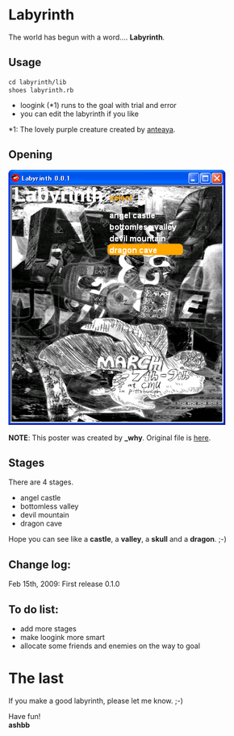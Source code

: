 Labyrinth
=========

The world has begun with a word.... **Labyrinth**.

Usage
-----
	cd labyrinth/lib
	shoes labyrinth.rb

- loogink (*1) runs to the goal with trial and error
- you can edit the labyrinth if you like

\*1: The lovely purple creature created by [anteaya](http://anteaya.github.com/).


Opening
--------
![labyrinth-opening.png](http://github.com/ashbb/labyrinth/raw/master/imgs/labyrinth-opening.png)

**NOTE**: This poster was created by **\_why**. Original file is [here](http://hackety.org/images/art-and-code-collage.png).

Stages
------
There are 4 stages.
- angel castle
- bottomless valley
- devil mountain
- dragon cave

Hope you can see like a **castle**, a **valley**, a **skull** and a **dragon**. ;-)

Change log:
-----------
Feb 15th, 2009: First release 0.1.0 

To do list:
-----------
- add more stages
- make loogink more smart
- allocate some friends and enemies on the way to goal

The last
========
If you make a good labyrinth, please let me know. ;-)

Have fun! <br>
**ashbb**